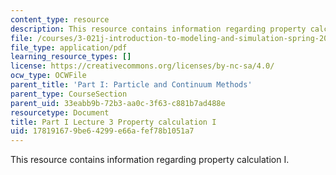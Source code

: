 ```yaml
---
content_type: resource
description: This resource contains information regarding property calculation I.
file: /courses/3-021j-introduction-to-modeling-and-simulation-spring-2012/178191679be64299e66afef78b1051a7_MIT3_021JS12_P1_L3.pdf
file_type: application/pdf
learning_resource_types: []
license: https://creativecommons.org/licenses/by-nc-sa/4.0/
ocw_type: OCWFile
parent_title: 'Part I: Particle and Continuum Methods'
parent_type: CourseSection
parent_uid: 33eabb9b-72b3-aa0c-3f63-c881b7ad488e
resourcetype: Document
title: Part I Lecture 3 Property calculation I
uid: 17819167-9be6-4299-e66a-fef78b1051a7
---
```

This resource contains information regarding property calculation I.